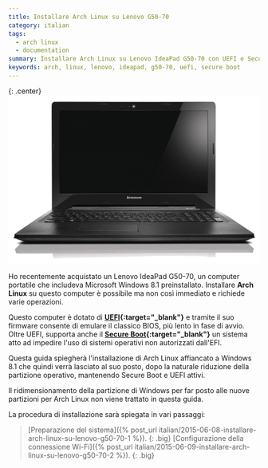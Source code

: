 ```yaml
---
title: Installare Arch Linux su Lenovo G50-70
category: italian
tags:
  - arch linux
  - documentation
summary: Installare Arch Linux su Lenovo IdeaPad G50-70 con UEFI e Secure Boot
keywords: arch, linux, lenovo, ideapad, g50-70, uefi, secure boot
---
```


{: .center}
[![Lenovo IdeaPad G50-70][lenovo-ideapad-g50-70-thumb.png]][lenovo-ideapad-g50-70.jpg]

Ho recentemente acquistato un Lenovo IdeaPad G50-70, un computer portatile che
includeva Microsoft Windows 8.1 preinstallato. Installare **Arch Linux** su
questo computer è possibile ma non così immediato e richiede varie operazioni.

Questo computer è dotato di **[UEFI]{:target="_blank"}** e tramite il suo firmware
consente di emulare il classico BIOS, più lento in fase di avvio. Oltre UEFI,
supporta anche il **[Secure Boot]{:target="_blank"}** un sistema atto ad impedire
l'uso di sistemi operativi non autorizzati dall'EFI.

Questa guida spiegherà l'installazione di Arch Linux affiancato a Windows 8.1
che quindi verrà lasciato al suo posto, dopo la naturale riduzione della partizione
operativo, mantenendo Secure Boot e UEFI attivi.

Il ridimensionamento della partizione di Windows per far posto alle nuove
partizioni per Arch Linux non viene trattato in questa guida.

La procedura di installazione sarà spiegata in vari passaggi:

> [Preparazione del sistema]({% post_url italian/2015-06-08-installare-arch-linux-su-lenovo-g50-70-1 %}).
{: .big}
> [Configurazione della connessione Wi-Fi]({% post_url italian/2015-06-09-installare-arch-linux-su-lenovo-g50-70-2 %}).
{: .big}


[lenovo-ideapad-g50-70.jpg]: /resources/articles/2015-06/lenovo-ideapad-g50-70.jpg
[lenovo-ideapad-g50-70-thumb.png]: /resources/articles/2015-06/lenovo-ideapad-g50-70-thumb.png

[UEFI]: https://en.wikipedia.org/wiki/Unified_Extensible_Firmware_Interface
[Secure Boot]: https://msdn.microsoft.com/it-it/library/hh824987.aspx
